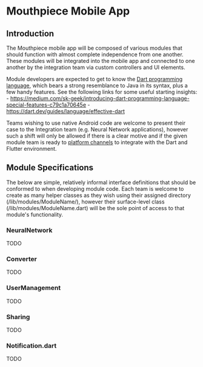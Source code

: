 # Mouthpiece Mobile App

## Introduction

The Mouthpiece mobile app will be composed of various modules that should function with almost complete independence from one another. These modules will be integrated into the mobile app and connected to one another by the integration team via custom controllers and UI elements.

Module developers are expected to get to know the [Dart programming language](https://dart.dev/), which bears a strong resemblance to Java in its syntax, plus a few handy features.
See the following links for some useful starting insights:
	- https://medium.com/sk-geek/introducing-dart-programming-language-special-features-c79c1a70645e
	- https://dart.dev/guides/language/effective-dart

Teams wishing to use native Android code are welcome to present their case to the Integration team (e.g. Neural Network applications), however such a shift will only be allowed if there is a clear motive and if the given module team is ready to [platform channels](https://flutter.dev/docs/development/platform-integration/platform-channels) to integrate with the Dart and Flutter environment.

## Module Specifications
The below are simple, relatively informal interface definitions that should be conformed to when developing module code. Each team is welcome to create as many helper classes as they wish using their assigned directory (/lib/modules/ModuleName/), however their surface-level class (/lib/modules/ModuleName.dart) will be the sole point of access to that module's functionality.

### NeuralNetwork
TODO

### Converter
TODO

### UserManagement
TODO

### Sharing
TODO

### Notification.dart
TODO